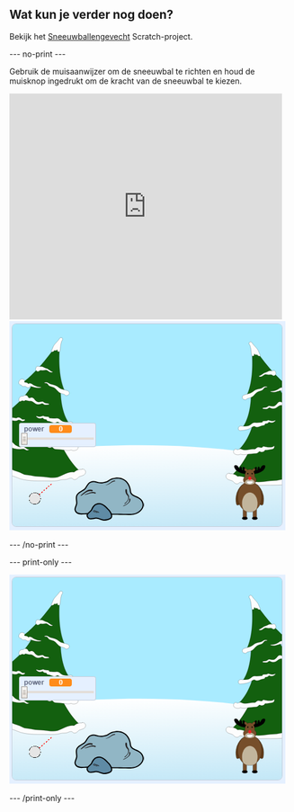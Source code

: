 ## Wat kun je verder nog doen?

Bekijk het [Sneeuwballengevecht](https://projects.raspberrypi.org/en/projects/snowball-fight) Scratch-project.

--- no-print ---

Gebruik de muisaanwijzer om de sneeuwbal te richten en houd de muisknop ingedrukt om de kracht van de sneeuwbal te kiezen.

<div class="scratch-preview">
  <iframe allowtransparency="true" width="485" height="402" src="https://scratch.mit.edu/projects/embed/302159331/?autostart=true" frameborder="0" scrolling="no"></iframe>
  <img src="images/snow-final.png">
</div>

--- /no-print ---

--- print-only ---

![voltooid project](images/snow-final.png)

--- /print-only ---
